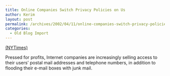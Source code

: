 ```yaml
---
title: Online Companies Switch Privacy Policies on Us
author: Kerim
layout: post
permalink: /archives/2002/04/11/online-companies-switch-privacy-policies-on-us/
categories:
  - Old Blog Import
---
```

<a href="http://www.nytimes.com/2002/04/11/technology/ebusiness/11PRIV.html" onclick="_gaq.push(['_trackEvent', 'outbound-article', 'http://www.nytimes.com/2002/04/11/technology/ebusiness/11PRIV.html', '(NYTimes)']);" >(NYTimes)</a>

Pressed for profits, Internet companies are increasingly selling access to their users&#8217; postal mail addresses and telephone numbers, in addition to flooding their e-mail boxes with junk mail.

